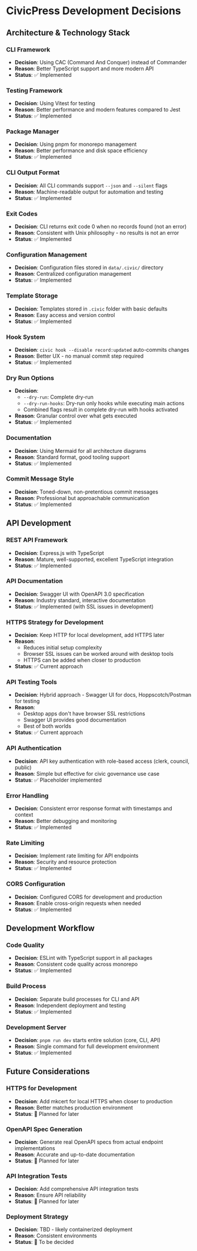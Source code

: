# CivicPress Development Decisions

## Architecture & Technology Stack

### CLI Framework

- **Decision**: Using CAC (Command And Conquer) instead of Commander
- **Reason**: Better TypeScript support and more modern API
- **Status**: ✅ Implemented

### Testing Framework

- **Decision**: Using Vitest for testing
- **Reason**: Better performance and modern features compared to Jest
- **Status**: ✅ Implemented

### Package Manager

- **Decision**: Using pnpm for monorepo management
- **Reason**: Better performance and disk space efficiency
- **Status**: ✅ Implemented

### CLI Output Format

- **Decision**: All CLI commands support `--json` and `--silent` flags
- **Reason**: Machine-readable output for automation and testing
- **Status**: ✅ Implemented

### Exit Codes

- **Decision**: CLI returns exit code 0 when no records found (not an error)
- **Reason**: Consistent with Unix philosophy - no results is not an error
- **Status**: ✅ Implemented

### Configuration Management

- **Decision**: Configuration files stored in `data/.civic/` directory
- **Reason**: Centralized configuration management
- **Status**: ✅ Implemented

### Template Storage

- **Decision**: Templates stored in `.civic` folder with basic defaults
- **Reason**: Easy access and version control
- **Status**: ✅ Implemented

### Hook System

- **Decision**: `civic hook --disable record:updated` auto-commits changes
- **Reason**: Better UX - no manual commit step required
- **Status**: ✅ Implemented

### Dry Run Options

- **Decision**:
  - `--dry-run`: Complete dry-run
  - `--dry-run-hooks`: Dry-run only hooks while executing main actions
  - Combined flags result in complete dry-run with hooks activated
- **Reason**: Granular control over what gets executed
- **Status**: ✅ Implemented

### Documentation

- **Decision**: Using Mermaid for all architecture diagrams
- **Reason**: Standard format, good tooling support
- **Status**: ✅ Implemented

### Commit Message Style

- **Decision**: Toned-down, non-pretentious commit messages
- **Reason**: Professional but approachable communication
- **Status**: ✅ Implemented

## API Development

### REST API Framework

- **Decision**: Express.js with TypeScript
- **Reason**: Mature, well-supported, excellent TypeScript integration
- **Status**: ✅ Implemented

### API Documentation

- **Decision**: Swagger UI with OpenAPI 3.0 specification
- **Reason**: Industry standard, interactive documentation
- **Status**: ✅ Implemented (with SSL issues in development)

### HTTPS Strategy for Development

- **Decision**: Keep HTTP for local development, add HTTPS later
- **Reason**:
  - Reduces initial setup complexity
  - Browser SSL issues can be worked around with desktop tools
  - HTTPS can be added when closer to production
- **Status**: ✅ Current approach

### API Testing Tools

- **Decision**: Hybrid approach - Swagger UI for docs, Hoppscotch/Postman for
  testing
- **Reason**:
  - Desktop apps don't have browser SSL restrictions
  - Swagger UI provides good documentation
  - Best of both worlds
- **Status**: ✅ Current approach

### API Authentication

- **Decision**: API key authentication with role-based access (clerk, council,
  public)
- **Reason**: Simple but effective for civic governance use case
- **Status**: ✅ Placeholder implemented

### Error Handling

- **Decision**: Consistent error response format with timestamps and context
- **Reason**: Better debugging and monitoring
- **Status**: ✅ Implemented

### Rate Limiting

- **Decision**: Implement rate limiting for API endpoints
- **Reason**: Security and resource protection
- **Status**: ✅ Implemented

### CORS Configuration

- **Decision**: Configured CORS for development and production
- **Reason**: Enable cross-origin requests when needed
- **Status**: ✅ Implemented

## Development Workflow

### Code Quality

- **Decision**: ESLint with TypeScript support in all packages
- **Reason**: Consistent code quality across monorepo
- **Status**: ✅ Implemented

### Build Process

- **Decision**: Separate build processes for CLI and API
- **Reason**: Independent deployment and testing
- **Status**: ✅ Implemented

### Development Server

- **Decision**: `pnpm run dev` starts entire solution (core, CLI, API)
- **Reason**: Single command for full development environment
- **Status**: ✅ Implemented

## Future Considerations

### HTTPS for Development

- **Decision**: Add mkcert for local HTTPS when closer to production
- **Reason**: Better matches production environment
- **Status**: 🔄 Planned for later

### OpenAPI Spec Generation

- **Decision**: Generate real OpenAPI specs from actual endpoint implementations
- **Reason**: Accurate and up-to-date documentation
- **Status**: 🔄 Planned for later

### API Integration Tests

- **Decision**: Add comprehensive API integration tests
- **Reason**: Ensure API reliability
- **Status**: 🔄 Planned for later

### Deployment Strategy

- **Decision**: TBD - likely containerized deployment
- **Reason**: Consistent environments
- **Status**: 🔄 To be decided

